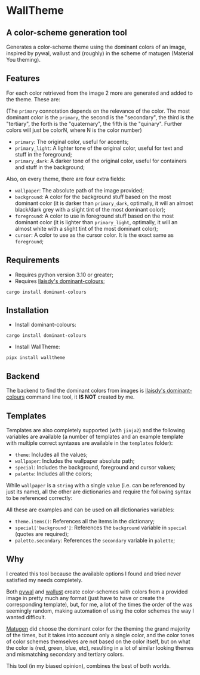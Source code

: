 # WallTheme

## A color-scheme generation tool

Generates a color-scheme theme using the dominant colors of an image, inspired by pywal, wallust and (roughly) in the scheme of matugen (Material You theming).

## Features

 For each color retrieved from the image 2 more are generated and added to the theme. These are:

(The `primary` connotation depends on the relevance of the color. The most dominant color is the `primary`, the second is the "secondary", the third is the "tertiary", the forth is the "quaternary", the fifth is the "quinary". Further colors will just be colorN, where N is the color number)

- `primary`: The original color, useful for accents;
- `primary_light`: A lighter tone of the original color, useful for text and stuff in the foreground;
- `primary_dark`: A darker tone of the original color, useful for containers and stuff in the background;

Also, on every theme, there are four extra fields:

- `wallpaper`: The absolute path of the image provided;
- `background`: A color for the background stuff based on the most dominant color (it is darker than `primary_dark`, optimally, it will an almost black/dark grey with a slight tint of the most dominant color);
- `foreground`: A color to use in foreground stuff based on the most dominant color (it is lighter than `primary_light`, optimally, it will an almost white with a slight tint of the most dominant color);
- `cursor`: A color to use as the cursor color. It is the exact same as `foreground`;

## Requirements

- Requires python version 3.10 or greater;
- Requires [llaisdy's dominant-colours](https://github.com/llaisdy/dominant-colours);

```shell
cargo install dominant-colours
```

## Installation

- Install dominant-colours:

```shell
cargo install dominant-colours
```

- Install WallTheme:

```shell
pipx install walltheme
```

## Backend

The backend to find the dominant colors from images is [llaisdy's dominant-colours](https://github.com/llaisdy/dominant-colours) command line tool, it **IS NOT** created by me.

## Templates

Templates are also completely supported (with `jinja2`) and the following variables are available (a number of templates and an example template with multiple correct syntaxes are available in the `templates` folder):

- `theme`: Includes all the values;
- `wallpaper`: Includes the wallpaper absolute path;
- `special`: Includes the background, foreground and cursor values;
- `palette`: Includes all the colors;

While `wallpaper` is a `string` with a single value (i.e. can be referenced by just its name), all the other are dictionaries and require the following syntax to be referenced correctly:

  All these are examples and can be used on all dictionaries variables:

- `theme.items()`: References all the items in the dictionary;
- `special['background']`: References the `background` variable in `special` (quotes are required);
- `palette.secondary`: References the `secondary` variable in `palette`;

## Why

I created this tool because the available options I found and tried never satisfied my needs completely.

Both [pywal](https://github.com/dylanaraps/pywal) and [wallust](https://codeberg.org/explosion-mental/wallust) create color-schemes with colors from a provided image in pretty much any format (just have to have or create the corresponding template), but, for me, a lot of the times the order of the was seemingly random, making automation of using the color schemes the way I wanted difficult.

[Matugen](https://github.com/InioX/matugen) did choose the dominant color for the theming the grand majority of the times, but it takes into account only a single color, and the color tones of color schemes themselves are not based on the color itself, but on what the color is (red, green, blue, etc), resulting in a lot of similar looking themes and mismatching secondary and tertiary colors.

This tool (in my biased opinion), combines the best of both worlds.
